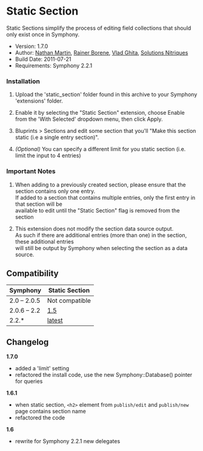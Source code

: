 Static Section
==============

Static Sections simplify the process of editing field collections that should only exist once in Symphony.

- Version: 1.7.0
- Author: [Nathan Martin](mailto:nathan@knupska.com), [Rainer Borene](mailto:rainerborene@gmail.com), [Vlad Ghita](mailto:vlad.ghita@xandergroup.ro), [Solutions Nitriques](http://www.nitriques.com/open-source/)
- Build Date: 2011-07-21
- Requirements: Symphony 2.2.1

### Installation

1. Upload the 'static_section' folder found in this archive to your Symphony 'extensions' folder.

2. Enable it by selecting the "Static Section" extension, choose Enable from the 'With Selected' dropdown menu, then click Apply.

3. Bluprints > Sections and edit some section that you'll "Make this section static (i.e a single entry section)".

4. *(Optional)* You can specify a different limit for you static section (i.e. limit the input to 4 entries)

### Important Notes

1. When adding to a previously created section, please ensure that the section contains only one entry.  
   If added to a section that contains multiple entries, only the first entry in that section will be  
   available to edit until the "Static Section" flag is removed from the section

2. This extension does not modify the section data source output.  
   As such if there are additional entries (more than one) in the section, these additional entries  
   will still be output by Symphony when selecting the section as a data source.

## Compatibility

Symphony      | Static Section
  ------------| -------------
  2.0 – 2.0.5 | Not compatible
  2.0.6 – 2.2 | [1.5](https://github.com/knupska/static_section/tree/1.5)
  2.2.*       | [latest](https://github.com/knupska/static_section/tree/1.7)

## Changelog

**1.7.0**  

- added a 'limit' setting
- refactored the install code, use the new Symphony::Database() pointer for queries

**1.6.1**

- when static section, `<h2>` element from `publish/edit` and `publish/new` page contains section name
- refactored the code

**1.6**

- rewrite for Symphony 2.2.1 new delegates
